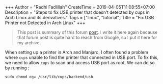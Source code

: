 +++
Author = "Radhi Fadlillah"
CreateTime = 2019-04-05T11:08:55+07:00
Description = "Steps to fix USB printer that doesn't detected by cups in Arch Linux and its derivatives."
Tags = ["linux", "tutorial"]
Title = "Fix USB Printer not Detected in Arch Linux"
+++

> This post is summary of this forum [post](https://bbs.archlinux.org/viewtopic.php?id=208821). I write it here again because that forum post is quite hard to reach from Google, so I put it here for my archive.

When setting up a printer in Arch and Manjaro, I often found a problem where `cups`  unable to find the printer that connected in USB port. To fix this, we need to allow `cups` to scan and access USB port as root. We can do so by running :

```
sudo chmod og= /usr/lib/cups/backend/usb
```
